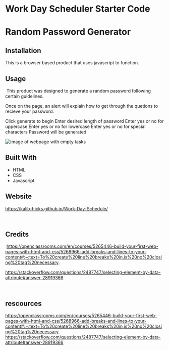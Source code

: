 # Work Day Scheduler Starter Code

# Random Password Generator

## Installation

This is a browser based product that uses javascript to function.
​
## Usage 
​
This product was designed to generate a random password following certain guidelines.

Once on the page, an alert will explain how to get through the quetions to recieve your password. 

Click generate to begin
Enter desired length of password
Enter yes or no for uppercase
Enter yes or no for lowercase
Enter yes or no for special characters
Password will be generated

![image of webpage with empty tasks](rng.PNG)

## Built With
* HTML
* CSS
* Javascript

## Website
https://kalib-hicks.github.io/Work-Day-Schedule/

​
​
## Credits
​
https://openclassrooms.com/en/courses/5265446-build-your-first-web-pages-with-html-and-css/5268966-add-breaks-and-lines-to-your-content#:~:text=To%20create%20line%20breaks%20in,is%20no%20closing%20tag%20necessary.

https://stackoverflow.com/questions/2487747/selecting-element-by-data-attribute#answer-28919366

​
​

## rescources

https://openclassrooms.com/en/courses/5265446-build-your-first-web-pages-with-html-and-css/5268966-add-breaks-and-lines-to-your-content#:~:text=To%20create%20line%20breaks%20in,is%20no%20closing%20tag%20necessary.
https://stackoverflow.com/questions/2487747/selecting-element-by-data-attribute#answer-28919366